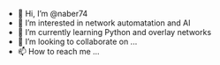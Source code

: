 - 👋 Hi, I’m @naber74
- 👀 I’m interested in network automatation and AI
- 🌱 I’m currently learning Python and overlay networks
- 💞️ I’m looking to collaborate on ...
- 📫 How to reach me ...

<!---
naber74/naber74 is a ✨ special ✨ repository because its `README.md` (this file) appears on your GitHub profile.
You can click the Preview link to take a look at your changes.
--->
